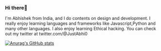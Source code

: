### Hi there👋

I'm Abhishek from India, and I do contents on design and development. I really enjoy learning languages and frameworks like Javascript,Python and many other languages. I also enjoy learning Ethical hacking. You can check out my twitter at  twitter.com/@JustAbhi0

[![Anurag's GitHub stats](https://github-readme-stats.vercel.app/api?username=Abhishek)](https://github.com/anuraghazra/github-readme-stats)
